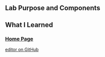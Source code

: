 ## Lab Purpose and Components

## What I Learned

### [Home Page](https://slynsky.github.io)
[editor on GitHub](https://github.com/slynsky/cit281-lab2/edit/main/README.md)
